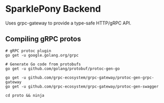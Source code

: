 # SparklePony Backend

Uses grpc-gateway to provide a type-safe HTTP/gRPC API.

## Compiling gRPC protos

```
# gRPC protoc plugin
go get -u google.golang.org/grpc

# Generate Go code from protobufs
go get -u github.com/golang/protobuf/protoc-gen-go

go get -u github.com/grpc-ecosystem/grpc-gateway/protoc-gen-grpc-gateway
go get -u github.com/grpc-ecosystem/grpc-gateway/protoc-gen-swagger

cd proto && ninja
```
